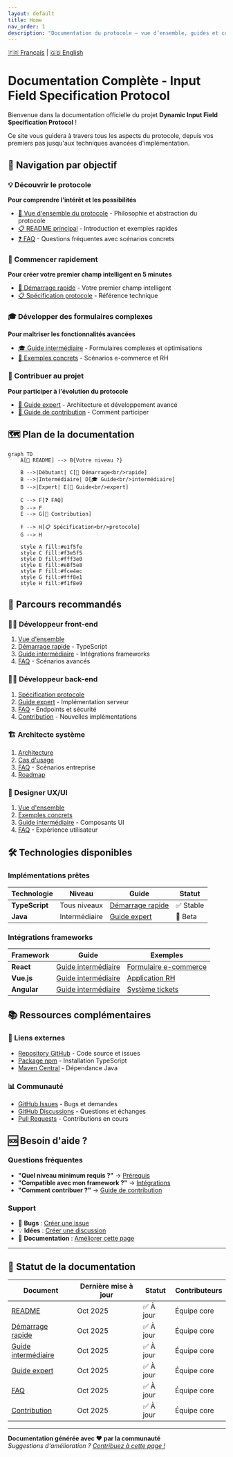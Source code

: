 ```yaml
---
layout: default
title: Home
nav_order: 1
description: "Documentation du protocole – vue d’ensemble, guides et comparaisons client/serveur."
---
```

[🇫🇷 Français](./index.md) | [🇬🇧 English](./en/index.md)

# Documentation Complète - Input Field Specification Protocol

Bienvenue dans la documentation officielle du projet **Dynamic Input Field Specification Protocol** ! 

Ce site vous guidera à travers tous les aspects du protocole, depuis vos premiers pas jusqu'aux techniques avancées d'implémentation.

## 🧭 Navigation par objectif

### 💡 Découvrir le protocole
**Pour comprendre l'intérêt et les possibilités**

- [📖 Vue d'ensemble du protocole](./OVERVIEW.md) - Philosophie et abstraction du protocole
- [📋 README principal](../README.md) - Introduction et exemples rapides
- [❓ FAQ](./FAQ.md) - Questions fréquentes avec scénarios concrets

### 🚀 Commencer rapidement  
**Pour créer votre premier champ intelligent en 5 minutes**

- [🚀 Démarrage rapide](./QUICK_START.md) - Votre premier champ intelligent
- [📋 Spécification protocole](../PROTOCOL_SPECIFICATION.md) - Référence technique

### 🎓 Développer des formulaires complexes
**Pour maîtriser les fonctionnalités avancées**

- [🎓 Guide intermédiaire](./INTERMEDIATE_GUIDE.md) - Formulaires complexes et optimisations
- [💼 Exemples concrets](./FAQ.md#exemples-concrets) - Scénarios e-commerce et RH

### 🔧 Contribuer au projet
**Pour participer à l'évolution du protocole**

- [🔧 Guide expert](./EXPERT_GUIDE.md) - Architecture et développement avancé
- [🤝 Guide de contribution](./CONTRIBUTING.md) - Comment participer

## 🗺️ Plan de la documentation

```mermaid
graph TD
    A[📖 README] --> B{Votre niveau ?}
    
    B -->|Débutant| C[🚀 Démarrage<br/>rapide]
    B -->|Intermédiaire| D[🎓 Guide<br/>intermédiaire] 
    B -->|Expert| E[🔧 Guide<br/>expert]
    
    C --> F[❓ FAQ]
    D --> F
    E --> G[🤝 Contribution]
    
    F --> H[📋 Spécification<br/>protocole]
    G --> H
    
    style A fill:#e1f5fe
    style C fill:#f3e5f5
    style D fill:#fff3e0
    style E fill:#e8f5e8
    style F fill:#fce4ec
    style G fill:#fff8e1
    style H fill:#f1f8e9
```

## 🎯 Parcours recommandés

### 👨‍💻 Développeur front-end
1. [Vue d'ensemble](../README.md#vue-densemble) 
2. [Démarrage rapide](./QUICK_START.md) - TypeScript
3. [Guide intermédiaire](./INTERMEDIATE_GUIDE.md) - Intégrations frameworks
4. [FAQ](./FAQ.md) - Scénarios avancés

### 👩‍💻 Développeur back-end
1. [Spécification protocole](../PROTOCOL_SPECIFICATION.md)
2. [Guide expert](./EXPERT_GUIDE.md) - Implémentation serveur
3. [FAQ](./FAQ.md) - Endpoints et sécurité
4. [Contribution](./CONTRIBUTING.md) - Nouvelles implémentations

### 🏗️ Architecte système
1. [Architecture](./EXPERT_GUIDE.md#architecture-du-protocole)
2. [Cas d'usage](../README.md#cas-dusage-idéaux)
3. [FAQ](./FAQ.md) - Scénarios entreprise
4. [Roadmap](../README.md#roadmap)

### 🎨 Designer UX/UI
1. [Vue d'ensemble](../README.md#vue-densemble)
2. [Exemples concrets](./FAQ.md#exemples-concrets)
3. [Guide intermédiaire](./INTERMEDIATE_GUIDE.md) - Composants UI
4. [FAQ](./FAQ.md) - Expérience utilisateur

## 🛠️ Technologies disponibles

### Implémentations prêtes

| Technologie | Niveau | Guide | Statut |
|-------------|--------|-------|--------|
| **TypeScript** | Tous niveaux | [Démarrage rapide](./QUICK_START.md) | ✅ Stable |
| **Java** | Intermédiaire | [Guide expert](./EXPERT_GUIDE.md) | 🚧 Beta |

### Intégrations frameworks

| Framework | Guide | Exemples |
|-----------|-------|----------|
| **React** | [Guide intermédiaire](./INTERMEDIATE_GUIDE.md#react) | [Formulaire e-commerce](./FAQ.md#scénario-1-e-commerce) |
| **Vue.js** | [Guide intermédiaire](./INTERMEDIATE_GUIDE.md#vuejs) | [Application RH](./FAQ.md#scénario-2-application-rh) |
| **Angular** | [Guide intermédiaire](./INTERMEDIATE_GUIDE.md#angular) | [Système tickets](./FAQ.md#scénario-3-système-de-tickets) |

## 📚 Ressources complémentaires

### 🔗 Liens externes
- [Repository GitHub](https://github.com/cyfko/input-spec) - Code source et issues
- [Package npm](https://www.npmjs.com/package/@cyfko/input-spec) - Installation TypeScript
- [Maven Central](https://search.maven.org/artifact/io.github.cyfko/input-spec) - Dépendance Java

### 📊 Communauté
- [GitHub Issues](https://github.com/cyfko/input-spec/issues) - Bugs et demandes
- [GitHub Discussions](https://github.com/cyfko/input-spec/discussions) - Questions et échanges
- [Pull Requests](https://github.com/cyfko/input-spec/pulls) - Contributions en cours

## 🆘 Besoin d'aide ?

### Questions fréquentes
- **"Quel niveau minimum requis ?"** → [Prérequis](./QUICK_START.md#prérequis)
- **"Compatible avec mon framework ?"** → [Intégrations](./INTERMEDIATE_GUIDE.md#intégrations-frameworks)
- **"Comment contribuer ?"** → [Guide de contribution](./CONTRIBUTING.md)

### Support
- 🐛 **Bugs** : [Créer une issue](https://github.com/cyfko/input-spec/issues/new?template=bug_report.md)
- 💡 **Idées** : [Créer une discussion](https://github.com/cyfko/input-spec/discussions/new?category=ideas)
- 📖 **Documentation** : [Améliorer cette page](./CONTRIBUTING.md#documentation)

---

## 🚦 Statut de la documentation

| Document | Dernière mise à jour | Statut | Contributeurs |
|----------|---------------------|--------|---------------|
| [README](../README.md) | Oct 2025 | ✅ À jour | Équipe core |
| [Démarrage rapide](./QUICK_START.md) | Oct 2025 | ✅ À jour | Équipe core |
| [Guide intermédiaire](./INTERMEDIATE_GUIDE.md) | Oct 2025 | ✅ À jour | Équipe core |
| [Guide expert](./EXPERT_GUIDE.md) | Oct 2025 | ✅ À jour | Équipe core |
| [FAQ](./FAQ.md) | Oct 2025 | ✅ À jour | Équipe core |
| [Contribution](./CONTRIBUTING.md) | Oct 2025 | ✅ À jour | Équipe core |

---

**Documentation générée avec ❤️ par la communauté**  
*Suggestions d'amélioration ? [Contribuez à cette page !](./CONTRIBUTING.md)*